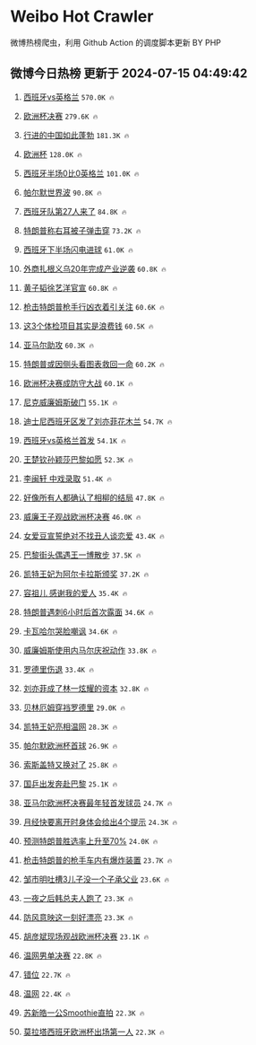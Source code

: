 # Weibo Hot Crawler 



微博热榜爬虫，利用 Github Action 的调度脚本更新 BY PHP 


## 微博今日热榜 更新于 2024-07-15 04:49:42 
1. [西班牙vs英格兰](https://s.weibo.com/weibo?q=%23%E8%A5%BF%E7%8F%AD%E7%89%99vs%E8%8B%B1%E6%A0%BC%E5%85%B0%23&t=31&band_rank=1&Refer=top) `570.0K 🔥` 

1. [欧洲杯决赛](https://s.weibo.com/weibo?q=%E6%AC%A7%E6%B4%B2%E6%9D%AF%E5%86%B3%E8%B5%9B&t=31&band_rank=2&Refer=top) `279.6K 🔥` 

1. [行进的中国如此蓬勃](https://s.weibo.com/weibo?q=%23%E8%A1%8C%E8%BF%9B%E7%9A%84%E4%B8%AD%E5%9B%BD%E5%A6%82%E6%AD%A4%E8%93%AC%E5%8B%83%23&t=31&band_rank=3&Refer=top) `181.3K 🔥` 

1. [欧洲杯](https://s.weibo.com/weibo?q=%E6%AC%A7%E6%B4%B2%E6%9D%AF&t=31&band_rank=4&Refer=top) `128.0K 🔥` 

1. [西班牙半场0比0英格兰](https://s.weibo.com/weibo?q=%23%E8%A5%BF%E7%8F%AD%E7%89%99%E5%8D%8A%E5%9C%BA0%E6%AF%940%E8%8B%B1%E6%A0%BC%E5%85%B0%23&t=31&band_rank=5&Refer=top) `101.0K 🔥` 

1. [帕尔默世界波](https://s.weibo.com/weibo?q=%23%E5%B8%95%E5%B0%94%E9%BB%98%E4%B8%96%E7%95%8C%E6%B3%A2%23&t=31&band_rank=6&Refer=top) `90.8K 🔥` 

1. [西班牙队第27人来了](https://s.weibo.com/weibo?q=%23%E8%A5%BF%E7%8F%AD%E7%89%99%E9%98%9F%E7%AC%AC27%E4%BA%BA%E6%9D%A5%E4%BA%86%23&t=31&band_rank=7&Refer=top) `84.8K 🔥` 

1. [特朗普称右耳被子弹击穿](https://s.weibo.com/weibo?q=%23%E7%89%B9%E6%9C%97%E6%99%AE%E7%A7%B0%E5%8F%B3%E8%80%B3%E8%A2%AB%E5%AD%90%E5%BC%B9%E5%87%BB%E7%A9%BF%23&t=31&band_rank=8&Refer=top) `73.2K 🔥` 

1. [西班牙下半场闪电进球](https://s.weibo.com/weibo?q=%23%E8%A5%BF%E7%8F%AD%E7%89%99%E4%B8%8B%E5%8D%8A%E5%9C%BA%E9%97%AA%E7%94%B5%E8%BF%9B%E7%90%83%23&t=31&band_rank=9&Refer=top) `61.0K 🔥` 

1. [外商扎根义乌20年完成产业逆袭](https://s.weibo.com/weibo?q=%23%E5%A4%96%E5%95%86%E6%89%8E%E6%A0%B9%E4%B9%89%E4%B9%8C20%E5%B9%B4%E5%AE%8C%E6%88%90%E4%BA%A7%E4%B8%9A%E9%80%86%E8%A2%AD%23&t=31&band_rank=10&Refer=top) `60.8K 🔥` 

1. [黄子韬徐艺洋官宣](https://s.weibo.com/weibo?q=%23%E9%BB%84%E5%AD%90%E9%9F%AC%E5%BE%90%E8%89%BA%E6%B4%8B%E5%AE%98%E5%AE%A3%23&t=31&band_rank=11&Refer=top) `60.8K 🔥` 

1. [枪击特朗普枪手行凶衣着引关注](https://s.weibo.com/weibo?q=%23%E6%9E%AA%E5%87%BB%E7%89%B9%E6%9C%97%E6%99%AE%E6%9E%AA%E6%89%8B%E8%A1%8C%E5%87%B6%E8%A1%A3%E7%9D%80%E5%BC%95%E5%85%B3%E6%B3%A8%23&t=31&band_rank=12&Refer=top) `60.6K 🔥` 

1. [这3个体检项目其实是浪费钱](https://s.weibo.com/weibo?q=%23%E8%BF%993%E4%B8%AA%E4%BD%93%E6%A3%80%E9%A1%B9%E7%9B%AE%E5%85%B6%E5%AE%9E%E6%98%AF%E6%B5%AA%E8%B4%B9%E9%92%B1%23&t=31&band_rank=13&Refer=top) `60.5K 🔥` 

1. [亚马尔助攻](https://s.weibo.com/weibo?q=%23%E4%BA%9A%E9%A9%AC%E5%B0%94%E5%8A%A9%E6%94%BB%23&t=31&band_rank=14&Refer=top) `60.3K 🔥` 

1. [特朗普或因侧头看图表救回一命](https://s.weibo.com/weibo?q=%23%E7%89%B9%E6%9C%97%E6%99%AE%E6%88%96%E5%9B%A0%E4%BE%A7%E5%A4%B4%E7%9C%8B%E5%9B%BE%E8%A1%A8%E6%95%91%E5%9B%9E%E4%B8%80%E5%91%BD%23&t=31&band_rank=15&Refer=top) `60.2K 🔥` 

1. [欧洲杯决赛成防守大战](https://s.weibo.com/weibo?q=%23%E6%AC%A7%E6%B4%B2%E6%9D%AF%E5%86%B3%E8%B5%9B%E6%88%90%E9%98%B2%E5%AE%88%E5%A4%A7%E6%88%98%23&t=31&band_rank=16&Refer=top) `60.1K 🔥` 

1. [尼克威廉姆斯破门](https://s.weibo.com/weibo?q=%23%E5%B0%BC%E5%85%8B%E5%A8%81%E5%BB%89%E5%A7%86%E6%96%AF%E7%A0%B4%E9%97%A8%23&t=31&band_rank=17&Refer=top) `55.1K 🔥` 

1. [迪士尼西班牙区发了刘亦菲花木兰](https://s.weibo.com/weibo?q=%23%E8%BF%AA%E5%A3%AB%E5%B0%BC%E8%A5%BF%E7%8F%AD%E7%89%99%E5%8C%BA%E5%8F%91%E4%BA%86%E5%88%98%E4%BA%A6%E8%8F%B2%E8%8A%B1%E6%9C%A8%E5%85%B0%23&t=31&band_rank=18&Refer=top) `54.7K 🔥` 

1. [西班牙vs英格兰首发](https://s.weibo.com/weibo?q=%23%E8%A5%BF%E7%8F%AD%E7%89%99vs%E8%8B%B1%E6%A0%BC%E5%85%B0%E9%A6%96%E5%8F%91%23&t=31&band_rank=19&Refer=top) `54.1K 🔥` 

1. [王楚钦孙颖莎巴黎如愿](https://s.weibo.com/weibo?q=%23%E7%8E%8B%E6%A5%9A%E9%92%A6%E5%AD%99%E9%A2%96%E8%8E%8E%E5%B7%B4%E9%BB%8E%E5%A6%82%E6%84%BF%23&t=31&band_rank=20&Refer=top) `52.3K 🔥` 

1. [李闽轩 中戏录取](https://s.weibo.com/weibo?q=%E6%9D%8E%E9%97%BD%E8%BD%A9%20%E4%B8%AD%E6%88%8F%E5%BD%95%E5%8F%96&t=31&band_rank=21&Refer=top) `51.4K 🔥` 

1. [好像所有人都确认了相柳的结局](https://s.weibo.com/weibo?q=%E5%A5%BD%E5%83%8F%E6%89%80%E6%9C%89%E4%BA%BA%E9%83%BD%E7%A1%AE%E8%AE%A4%E4%BA%86%E7%9B%B8%E6%9F%B3%E7%9A%84%E7%BB%93%E5%B1%80&t=31&band_rank=22&Refer=top) `47.8K 🔥` 

1. [威廉王子观战欧洲杯决赛](https://s.weibo.com/weibo?q=%23%E5%A8%81%E5%BB%89%E7%8E%8B%E5%AD%90%E8%A7%82%E6%88%98%E6%AC%A7%E6%B4%B2%E6%9D%AF%E5%86%B3%E8%B5%9B%23&t=31&band_rank=23&Refer=top) `46.0K 🔥` 

1. [女爱豆宣誓绝对不找丑人谈恋爱](https://s.weibo.com/weibo?q=%23%E5%A5%B3%E7%88%B1%E8%B1%86%E5%AE%A3%E8%AA%93%E7%BB%9D%E5%AF%B9%E4%B8%8D%E6%89%BE%E4%B8%91%E4%BA%BA%E8%B0%88%E6%81%8B%E7%88%B1%23&t=31&band_rank=24&Refer=top) `43.4K 🔥` 

1. [巴黎街头偶遇王一博散步](https://s.weibo.com/weibo?q=%23%E5%B7%B4%E9%BB%8E%E8%A1%97%E5%A4%B4%E5%81%B6%E9%81%87%E7%8E%8B%E4%B8%80%E5%8D%9A%E6%95%A3%E6%AD%A5%23&t=31&band_rank=25&Refer=top) `37.5K 🔥` 

1. [凯特王妃为阿尔卡拉斯颁奖](https://s.weibo.com/weibo?q=%23%E5%87%AF%E7%89%B9%E7%8E%8B%E5%A6%83%E4%B8%BA%E9%98%BF%E5%B0%94%E5%8D%A1%E6%8B%89%E6%96%AF%E9%A2%81%E5%A5%96%23&t=31&band_rank=26&Refer=top) `37.2K 🔥` 

1. [容祖儿 感谢我的爱人](https://s.weibo.com/weibo?q=%E5%AE%B9%E7%A5%96%E5%84%BF%20%E6%84%9F%E8%B0%A2%E6%88%91%E7%9A%84%E7%88%B1%E4%BA%BA&t=31&band_rank=27&Refer=top) `35.4K 🔥` 

1. [特朗普遇刺6小时后首次露面](https://s.weibo.com/weibo?q=%23%E7%89%B9%E6%9C%97%E6%99%AE%E9%81%87%E5%88%BA6%E5%B0%8F%E6%97%B6%E5%90%8E%E9%A6%96%E6%AC%A1%E9%9C%B2%E9%9D%A2%23&t=31&band_rank=28&Refer=top) `34.6K 🔥` 

1. [卡瓦哈尔哭脸嘲讽](https://s.weibo.com/weibo?q=%23%E5%8D%A1%E7%93%A6%E5%93%88%E5%B0%94%E5%93%AD%E8%84%B8%E5%98%B2%E8%AE%BD%23&t=31&band_rank=29&Refer=top) `34.6K 🔥` 

1. [威廉姆斯使用内马尔庆祝动作](https://s.weibo.com/weibo?q=%23%E5%A8%81%E5%BB%89%E5%A7%86%E6%96%AF%E4%BD%BF%E7%94%A8%E5%86%85%E9%A9%AC%E5%B0%94%E5%BA%86%E7%A5%9D%E5%8A%A8%E4%BD%9C%23&t=31&band_rank=30&Refer=top) `33.8K 🔥` 

1. [罗德里伤退](https://s.weibo.com/weibo?q=%23%E7%BD%97%E5%BE%B7%E9%87%8C%E4%BC%A4%E9%80%80%23&t=31&band_rank=31&Refer=top) `33.4K 🔥` 

1. [刘亦菲成了林一炫耀的资本](https://s.weibo.com/weibo?q=%23%E5%88%98%E4%BA%A6%E8%8F%B2%E6%88%90%E4%BA%86%E6%9E%97%E4%B8%80%E7%82%AB%E8%80%80%E7%9A%84%E8%B5%84%E6%9C%AC%23&t=31&band_rank=32&Refer=top) `32.8K 🔥` 

1. [贝林厄姆穿裆罗德里](https://s.weibo.com/weibo?q=%23%E8%B4%9D%E6%9E%97%E5%8E%84%E5%A7%86%E7%A9%BF%E8%A3%86%E7%BD%97%E5%BE%B7%E9%87%8C%23&t=31&band_rank=33&Refer=top) `29.0K 🔥` 

1. [凯特王妃亮相温网](https://s.weibo.com/weibo?q=%23%E5%87%AF%E7%89%B9%E7%8E%8B%E5%A6%83%E4%BA%AE%E7%9B%B8%E6%B8%A9%E7%BD%91%23&t=31&band_rank=34&Refer=top) `28.3K 🔥` 

1. [帕尔默欧洲杯首球](https://s.weibo.com/weibo?q=%23%E5%B8%95%E5%B0%94%E9%BB%98%E6%AC%A7%E6%B4%B2%E6%9D%AF%E9%A6%96%E7%90%83%23&t=31&band_rank=35&Refer=top) `26.9K 🔥` 

1. [索斯盖特又换对了](https://s.weibo.com/weibo?q=%23%E7%B4%A2%E6%96%AF%E7%9B%96%E7%89%B9%E5%8F%88%E6%8D%A2%E5%AF%B9%E4%BA%86%23&t=31&band_rank=36&Refer=top) `25.8K 🔥` 

1. [国乒出发奔赴巴黎](https://s.weibo.com/weibo?q=%E5%9B%BD%E4%B9%92%E5%87%BA%E5%8F%91%E5%A5%94%E8%B5%B4%E5%B7%B4%E9%BB%8E&t=31&band_rank=37&Refer=top) `25.1K 🔥` 

1. [亚马尔欧洲杯决赛最年轻首发球员](https://s.weibo.com/weibo?q=%23%E4%BA%9A%E9%A9%AC%E5%B0%94%E6%AC%A7%E6%B4%B2%E6%9D%AF%E5%86%B3%E8%B5%9B%E6%9C%80%E5%B9%B4%E8%BD%BB%E9%A6%96%E5%8F%91%E7%90%83%E5%91%98%23&t=31&band_rank=38&Refer=top) `24.7K 🔥` 

1. [月经快要离开时身体会给出4个提示](https://s.weibo.com/weibo?q=%23%E6%9C%88%E7%BB%8F%E5%BF%AB%E8%A6%81%E7%A6%BB%E5%BC%80%E6%97%B6%E8%BA%AB%E4%BD%93%E4%BC%9A%E7%BB%99%E5%87%BA4%E4%B8%AA%E6%8F%90%E7%A4%BA%23&t=31&band_rank=39&Refer=top) `24.3K 🔥` 

1. [预测特朗普胜选率上升至70%](https://s.weibo.com/weibo?q=%23%E9%A2%84%E6%B5%8B%E7%89%B9%E6%9C%97%E6%99%AE%E8%83%9C%E9%80%89%E7%8E%87%E4%B8%8A%E5%8D%87%E8%87%B370%25%23&t=31&band_rank=40&Refer=top) `24.0K 🔥` 

1. [枪击特朗普的枪手车内有爆炸装置](https://s.weibo.com/weibo?q=%23%E6%9E%AA%E5%87%BB%E7%89%B9%E6%9C%97%E6%99%AE%E7%9A%84%E6%9E%AA%E6%89%8B%E8%BD%A6%E5%86%85%E6%9C%89%E7%88%86%E7%82%B8%E8%A3%85%E7%BD%AE%23&t=31&band_rank=41&Refer=top) `23.7K 🔥` 

1. [邹市明吐槽3儿子没一个子承父业](https://s.weibo.com/weibo?q=%23%E9%82%B9%E5%B8%82%E6%98%8E%E5%90%90%E6%A7%BD3%E5%84%BF%E5%AD%90%E6%B2%A1%E4%B8%80%E4%B8%AA%E5%AD%90%E6%89%BF%E7%88%B6%E4%B8%9A%23&t=31&band_rank=42&Refer=top) `23.6K 🔥` 

1. [一夜之后韩总夫人跑了](https://s.weibo.com/weibo?q=%23%E4%B8%80%E5%A4%9C%E4%B9%8B%E5%90%8E%E9%9F%A9%E6%80%BB%E5%A4%AB%E4%BA%BA%E8%B7%91%E4%BA%86%23&t=31&band_rank=43&Refer=top) `23.3K 🔥` 

1. [防风意映这一刻好漂亮](https://s.weibo.com/weibo?q=%E9%98%B2%E9%A3%8E%E6%84%8F%E6%98%A0%E8%BF%99%E4%B8%80%E5%88%BB%E5%A5%BD%E6%BC%82%E4%BA%AE&t=31&band_rank=44&Refer=top) `23.3K 🔥` 

1. [胡彦斌现场观战欧洲杯决赛](https://s.weibo.com/weibo?q=%23%E8%83%A1%E5%BD%A6%E6%96%8C%E7%8E%B0%E5%9C%BA%E8%A7%82%E6%88%98%E6%AC%A7%E6%B4%B2%E6%9D%AF%E5%86%B3%E8%B5%9B%23&t=31&band_rank=45&Refer=top) `23.1K 🔥` 

1. [温网男单决赛](https://s.weibo.com/weibo?q=%E6%B8%A9%E7%BD%91%E7%94%B7%E5%8D%95%E5%86%B3%E8%B5%9B&t=31&band_rank=46&Refer=top) `22.8K 🔥` 

1. [错位](https://s.weibo.com/weibo?q=%E9%94%99%E4%BD%8D&t=31&band_rank=47&Refer=top) `22.7K 🔥` 

1. [温网](https://s.weibo.com/weibo?q=%E6%B8%A9%E7%BD%91&t=31&band_rank=48&Refer=top) `22.4K 🔥` 

1. [苏新皓一公Smoothie直拍](https://s.weibo.com/weibo?q=%23%E8%8B%8F%E6%96%B0%E7%9A%93%E4%B8%80%E5%85%ACSmoothie%E7%9B%B4%E6%8B%8D%23&t=31&band_rank=49&Refer=top) `22.3K 🔥` 

1. [莫拉塔西班牙欧洲杯出场第一人](https://s.weibo.com/weibo?q=%23%E8%8E%AB%E6%8B%89%E5%A1%94%E8%A5%BF%E7%8F%AD%E7%89%99%E6%AC%A7%E6%B4%B2%E6%9D%AF%E5%87%BA%E5%9C%BA%E7%AC%AC%E4%B8%80%E4%BA%BA%23&t=31&band_rank=50&Refer=top) `22.3K 🔥` 

